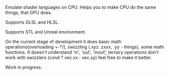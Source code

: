 Emulate shader languages on CPU.
Helps you to make CPU do the same things, that GPU does.

Supports GLSL and HLSL.

Supports STL and Unreal environment.

On the current stage of development it does basic math operations(overloading +-*/), swizzling (.xyz .zxxx, .yy - things), some math functions.
It doesn't understand 'in', 'out', 'inout', ternary operations don't work with swizzlers (cond ? vec.xx : vec.xy)
feel free to make it better.

Work in progress.
